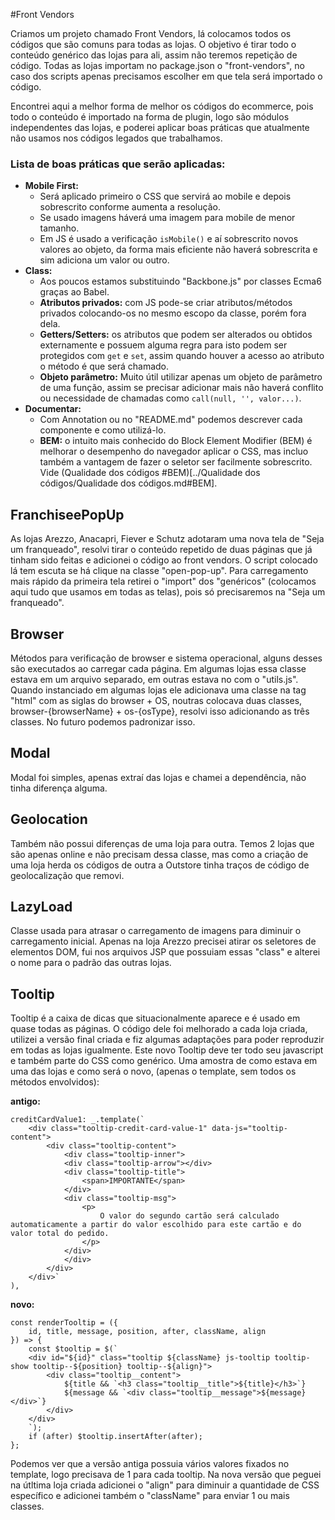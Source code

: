 #Front Vendors

Criamos um projeto chamado Front Vendors, lá colocamos todos os códigos que são comuns para todas as lojas. O objetivo é tirar todo o conteúdo genérico das lojas para ali, assim não teremos repetição de código.
Todas as lojas importam no package.json o "front-vendors", no caso dos scripts apenas precisamos escolher em que tela será importado o código.

Encontrei aqui a melhor forma de melhor os códigos do ecommerce, pois todo o conteúdo é importado na forma de plugin, logo
são módulos independentes das lojas, e poderei aplicar boas práticas que atualmente não usamos nos códigos legados que
trabalhamos.

### Lista de boas práticas que serão aplicadas:
- **Mobile First:**
  - Será aplicado primeiro o CSS que servirá ao mobile e depois sobrescrito conforme aumenta a resolução.
  - Se usado imagens háverá uma imagem para mobile de menor tamanho.
  - Em JS é usado a verificação ```isMobile()``` e aí sobrescrito novos valores ao objeto, da forma mais eficiente
  não haverá sobrescrita e sim adiciona um valor ou outro.
- **Class:**
  - Aos poucos estamos substituindo "Backbone.js" por classes Ecma6 graças ao Babel.
  - **Atributos privados:** com JS pode-se criar atributos/métodos privados colocando-os no mesmo escopo da classe, porém
  fora dela.
  - **Getters/Setters:** os atributos que podem ser alterados ou obtidos externamente e possuem alguma regra para isto podem
  ser protegidos com ```get``` e ```set```, assim quando houver a acesso ao atributo o método é que será chamado.
  - **Objeto parâmetro:** Muito útil utilizar apenas um objeto de parâmetro de uma função, assim se precisar adicionar
  mais não haverá conflito ou necessidade de chamadas como ```call(null, '', valor...)```.
- **Documentar:**
  - Com Annotation ou no "README.md" podemos descrever cada componente e como utilizá-lo.
  - **BEM:** o intuito mais conhecido do Block Element Modifier (BEM) é melhorar o desempenho do navegador aplicar o CSS,
 mas incluo também a vantagem de fazer o seletor ser facilmente sobrescrito. Vide (Qualidade dos códigos #BEM)[../Qualidade dos códigos/Qualidade dos códigos.md#BEM].


## FranchiseePopUp
As lojas Arezzo, Anacapri, Fiever e Schutz adotaram uma nova tela de "Seja um franqueado", resolvi tirar o conteúdo repetido de duas páginas que já tinham sido feitas e adicionei o código ao front vendors.
O script colocado lá tem escuta se há clique na classe "open-pop-up".
Para carregamento mais rápido da primeira tela retirei o "import" dos "genéricos" (colocamos aqui tudo que usamos em todas as telas), pois só precisaremos na "Seja um franqueado".


## Browser
Métodos para verificação de browser e sistema operacional, alguns desses são executados ao carregar cada página.
Em algumas lojas essa classe estava em um arquivo separado, em outras estava no com o "utils.js".
Quando instanciado em algumas lojas ele adicionava uma classe na tag "html" com as siglas do browser + OS, noutras colocava duas classes, browser-{browserName} + os-{osType}, resolvi isso adicionando as três classes. No futuro podemos padronizar isso.

## Modal
Modal foi simples, apenas extraí das lojas e chamei a dependência, não tinha diferença alguma.

## Geolocation
Também não possui diferenças de uma loja para outra.
Temos 2 lojas que são apenas online e não precisam dessa classe, mas como a criação de uma loja herda os códigos de outra a Outstore tinha traços de código de geolocalização que removi.

## LazyLoad
Classe usada para atrasar o carregamento de imagens para diminuir o carregamento inicial.
Apenas na loja Arezzo precisei atirar os seletores de elementos DOM, fui nos arquivos JSP que possuiam essas "class" e alterei o nome para o padrão das outras lojas.

## Tooltip
Tooltip é a caixa de dicas que situacionalmente aparece e é usado em quase todas as páginas. O código dele foi melhorado a cada loja criada, utilizei a versão final criada e fiz algumas adaptações para poder reproduzir em todas as lojas igualmente. Este novo Tooltip deve ter todo seu javascript e também parte do CSS como genérico.
Uma amostra de como estava em uma das lojas e como será o novo, (apenas o template, sem todos os métodos envolvidos):

**antigo:**
```
creditCardValue1: _.template(`
    <div class="tooltip-credit-card-value-1" data-js="tooltip-content">
        <div class="tooltip-content">
            <div class="tooltip-inner">
            <div class="tooltip-arrow"></div>
            <div class="tooltip-title">
                <span>IMPORTANTE</span>
            </div>
            <div class="tooltip-msg">
                <p>
                    O valor do segundo cartão será calculado automaticamente a partir do valor escolhido para este cartão e do valor total do pedido.
                </p>
            </div>
            </div>
        </div>
    </div>`
),
```

**novo:**
```
const renderTooltip = ({
    id, title, message, position, after, className, align
}) => {
    const $tooltip = $(`
    <div id="${id}" class="tooltip ${className} js-tooltip tooltip-show tooltip--${position} tooltip--${align}">
        <div class="tooltip__content">
            ${title && `<h3 class="tooltip__title">${title}</h3>`}
            ${message && `<div class="tooltip__message">${message}</div>`}
        </div>
    </div>
    `);
    if (after) $tooltip.insertAfter(after);
};
```

Podemos ver que a versão antiga possuia vários valores fixados no template, logo precisava de 1 para cada tooltip.
Na nova versão que peguei na útltima loja criada adicionei o "align" para diminuir a quantidade de CSS específico e adicionei também o "className" para enviar 1 ou mais classes.



